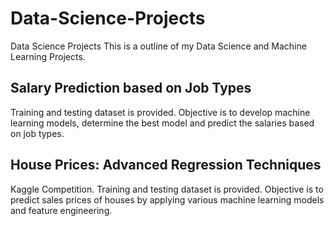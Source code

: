 # Data-Science-Projects
Data Science Projects
This is a outline of my Data Science and Machine Learning Projects.

## Salary Prediction based on Job Types

Training and testing dataset is provided. Objective is to develop machine learning models, determine the best model and predict the salaries based on job types.

## House Prices: Advanced Regression Techniques

Kaggle Competition. Training and testing dataset is provided. Objective is to predict sales prices of houses by applying various machine learning models and feature engineering.

